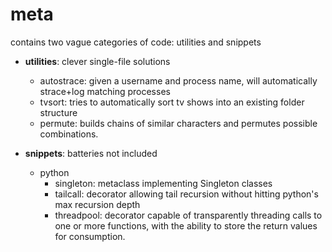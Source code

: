 meta
==========
contains two vague categories of code: utilities and snippets

* __utilities__: clever single-file solutions
  * autostrace: given a username and process name, will automatically strace+log matching processes
  * tvsort: tries to automatically sort tv shows into an existing folder structure
  * permute: builds chains of similar characters and permutes possible combinations.

* __snippets__: batteries not included
  * python
     * singleton: metaclass implementing Singleton classes
     * tailcall: decorator allowing tail recursion without hitting python's max recursion depth
     * threadpool: decorator capable of transparently threading calls to one or more functions, with the ability to store the return values for consumption.
